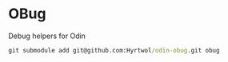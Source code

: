 # OBug

Debug helpers for Odin

```bat
git submodule add git@github.com:Hyrtwol/odin-obug.git obug
```
